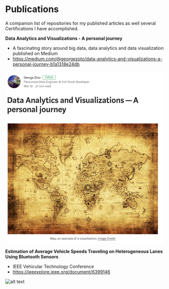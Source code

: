# Publications

A companion list of repositories for my published articles as well several Certifications I have accomplished.

**Data Analytics and Visualizations - A personal journey**  
* A fascinating story around big data, data analytics and data visualization published on Medium   
* https://medium.com/@georgezoto/data-analytics-and-visualizations-a-personal-journey-b1a1318e24db  

![alt text](Data-Analytics-and-Visualizations/images/Data-Analytics-and-Visualizations.png)

**Estimation of Average Vehicle Speeds Traveling on Heterogeneous Lanes Using Bluetooth Sensors**  
* IEEE Vehicular Technology Conference  
* https://ieeexplore.ieee.org/document/6399146     

![alt text](IEEE-Vehicular-Technology-Conference-George-Zoto/IEEE-Vehicular-Technology-Conference-George-Zoto.png)
